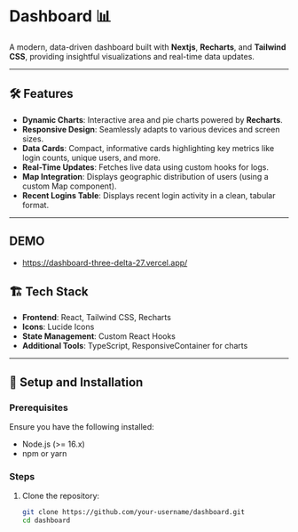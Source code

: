 # Dashboard 📊

A modern, data-driven dashboard built with **Nextjs**, **Recharts**, and **Tailwind CSS**, providing insightful visualizations and real-time data updates.

---

## 🛠 Features

- **Dynamic Charts**: Interactive area and pie charts powered by **Recharts**.
- **Responsive Design**: Seamlessly adapts to various devices and screen sizes.
- **Data Cards**: Compact, informative cards highlighting key metrics like login counts, unique users, and more.
- **Real-Time Updates**: Fetches live data using custom hooks for logs.
- **Map Integration**: Displays geographic distribution of users (using a custom Map component).
- **Recent Logins Table**: Displays recent login activity in a clean, tabular format.

---

## DEMO
- https://dashboard-three-delta-27.vercel.app/

## 🏗️ Tech Stack

- **Frontend**: React, Tailwind CSS, Recharts
- **Icons**: Lucide Icons
- **State Management**: Custom React Hooks
- **Additional Tools**: TypeScript, ResponsiveContainer for charts

---

## 🚀 Setup and Installation

### Prerequisites

Ensure you have the following installed:

- Node.js (>= 16.x)
- npm or yarn

### Steps

1. Clone the repository:

   ```bash
   git clone https://github.com/your-username/dashboard.git
   cd dashboard
   ```
